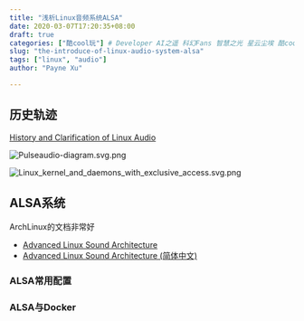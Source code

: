 ```yaml
---
title: "浅析Linux音频系统ALSA"
date: 2020-03-07T17:20:35+08:00
draft: true
categories: ["酷cool玩"] # Developer AI之遥 科幻Fans 智慧之光 星云尘埃 酷cool玩
slug: "the-introduce-of-linux-audio-system-alsa"
tags: ["linux", "audio"]
author: "Payne Xu"

---
```


## 历史轨迹

[History and Clarification of Linux Audio](https://www.penguinproducer.com/Blog/2011/12/history-and-clarification-of-linux-audio/)

![Pulseaudio-diagram.svg.png](/storage/2020-3-6/1280px-Pulseaudio-diagram.svg.png?imageslim)

![Linux_kernel_and_daemons_with_exclusive_access.svg.png](/storage/2020-3-6/2560px-Linux_kernel_and_daemons_with_exclusive_access.svg.png?imageslim)

## ALSA系统

ArchLinux的文档非常好

- [Advanced Linux Sound Architecture](https://wiki.archlinux.org/index.php/Advanced_Linux_Sound_Architecture)
- [Advanced Linux Sound Architecture (简体中文)](https://wiki.archlinux.org/index.php/Advanced_Linux_Sound_Architecture_(%E7%AE%80%E4%BD%93%E4%B8%AD%E6%96%87))



### ALSA常用配置

### ALSA与Docker


